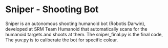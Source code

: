 # Sniper - Shooting Bot

Sniper is an autonomous shooting humanoid bot (Robotis Darwin), developed at SRM Team Humanoid that automatically scans for the humanoid targets and shoots at them. 
The sniper_final.py is the final code,
The yuv.py is to caliberate the bot for specific colour.

